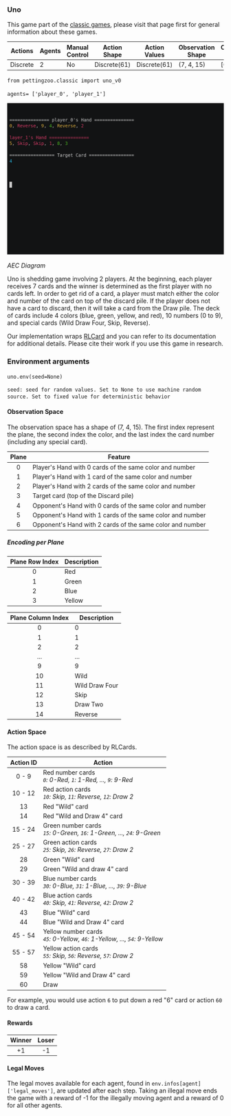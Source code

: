 
### Uno

This game part of the [classic games](../classic.md), please visit that page first for general information about these games.

| Actions  | Agents | Manual Control | Action Shape | Action Values | Observation Shape | Observation Values | Num States |
|----------|--------|----------------|--------------|---------------|-------------------|--------------------|------------|
| Discrete | 2      | No             | Discrete(61) | Discrete(61)  | (7, 4, 15)        | [0, 1]             | 10^163     |

`from pettingzoo.classic import uno_v0`

`agents= ['player_0', 'player_1']`

![](classic_uno.gif)

*AEC Diagram*

Uno is shedding game involving 2 players. At the beginning, each player receives 7 cards and the winner is determined as the first player with no cards left. In order to get rid of a card, a player must match either the color and number of the card on top of the discard pile. If the player does not have a card to discard, then it will take a card from the Draw pile. The deck of cards include 4 colors (blue, green, yellow, and red), 10 numbers (0 to 9), and special cards (Wild Draw Four, Skip, Reverse).

Our implementation wraps [RLCard](http://rlcard.org/games.html#uno) and you can refer to its documentation for additional details. Please cite their work if you use this game in research.


### Environment arguments

```
uno.env(seed=None)
```

```
seed: seed for random values. Set to None to use machine random source. Set to fixed value for deterministic behavior
```

#### Observation Space

The observation space has a shape of (7, 4, 15). The first index represent the plane, the second index the color, and the last index the card number (including any special card).

| Plane | Feature                                                   |
| :---: | --------------------------------------------------------- |
| 0     | Player's Hand with 0 cards of the same color and number   |
| 1     | Player's Hand with 1 card of the same color and number    |
| 2     | Player's Hand with 2 cards of the same color and number   |
| 3     | Target card (top of the Discard pile)                     |
| 4     | Opponent's Hand with 0 cards of the same color and number |
| 5     | Opponent's Hand with 1 cards of the same color and number |
| 6     | Opponent's Hand with 2 cards of the same color and number |

##### Encoding per Plane

| Plane Row Index | Description |
|:---------------:|-------------|
|        0        | Red         |
|        1        | Green       |
|        2        | Blue        |
|        3        | Yellow      |

| Plane Column Index | Description    |
|:------------------:|----------------|
|        0           | 0              |
|        1           | 1              |
|        2           | 2              |
|       ...          | ...            |
|        9           | 9              |
|        10          | Wild           |
|        11          | Wild Draw Four |
|        12          | Skip           |
|        13          | Draw Two       |
|        14          | Reverse        |

#### Action Space

The action space is as described by RLCards.

| Action ID |                                     Action                                     |
|:---------:| ------------------------------------------------------------------------------ |
|  0 - 9    | Red number cards<br>_`0`: 0-Red, `1`: 1-Red, ..., `9`: 9-Red_                  |
| 10 - 12   | Red action cards<br>_`10`: Skip, `11`: Reverse, `12`: Draw 2_                  |
|     13    | Red "Wild" card                                                                |
|     14    | Red "Wild and Draw 4" card                                                     |
| 15 - 24   | Green number cards<br>_`15`: 0-Green, `16`: 1-Green, ..., `24`: 9-Green_       |
| 25 - 27   | Green action cards<br>_`25`: Skip, `26`: Reverse, `27`: Draw 2_                |
|     28    | Green "Wild" card                                                              |
|     29    | Green "Wild and draw 4" card                                                   |
| 30 - 39   | Blue number cards<br>_`30`: 0-Blue, `31`: 1-Blue, ..., `39`: 9-Blue_           |
| 40 - 42   | Blue action cards<br>_`40`: Skip, `41`: Reverse, `42`: Draw 2_                 |
|     43    | Blue "Wild" card                                                               |
|     44    | Blue "Wild and Draw 4" card                                                    |
| 45 - 54   | Yellow number cards<br>_`45`: 0-Yellow, `46`: 1-Yellow, ..., `54`: 9-Yellow_   |
| 55 - 57   | Yellow action cards<br>_`55`: Skip, `56`: Reverse, `57`: Draw 2_               |
|     58    | Yellow "Wild" card                                                             |
|     59    | Yellow "Wild and Draw 4" card                                                  |
|     60    | Draw                                                                           |

For example, you would use action `6` to put down a red "6" card or action `60` to draw a card.

#### Rewards

| Winner | Loser |
| :----: | :---: |
| +1     | -1    |

#### Legal Moves

The legal moves available for each agent, found in `env.infos[agent]['legal_moves']`, are updated after each step. Taking an illegal move ends the game with a reward of -1 for the illegally moving agent and a reward of 0 for all other agents.
